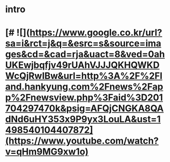 # intro

# [# ![](https://www.google.co.kr/url?sa=i&rct=j&q=&esrc=s&source=images&cd=&cad=rja&uact=8&ved=0ahUKEwjbqfjv49rUAhVJJJQKHQWKDWcQjRwIBw&url=http%3A%2F%2Fland.hankyung.com%2Fnews%2Fapp%2Fnewsview.php%3Faid%3D201704297470k&psig=AFQjCNGKA8QAdNd6uHY353x9P9yx3LouLA&ust=1498540104407872](https://www.youtube.com/watch?v=qHm9MG9xw1o)
